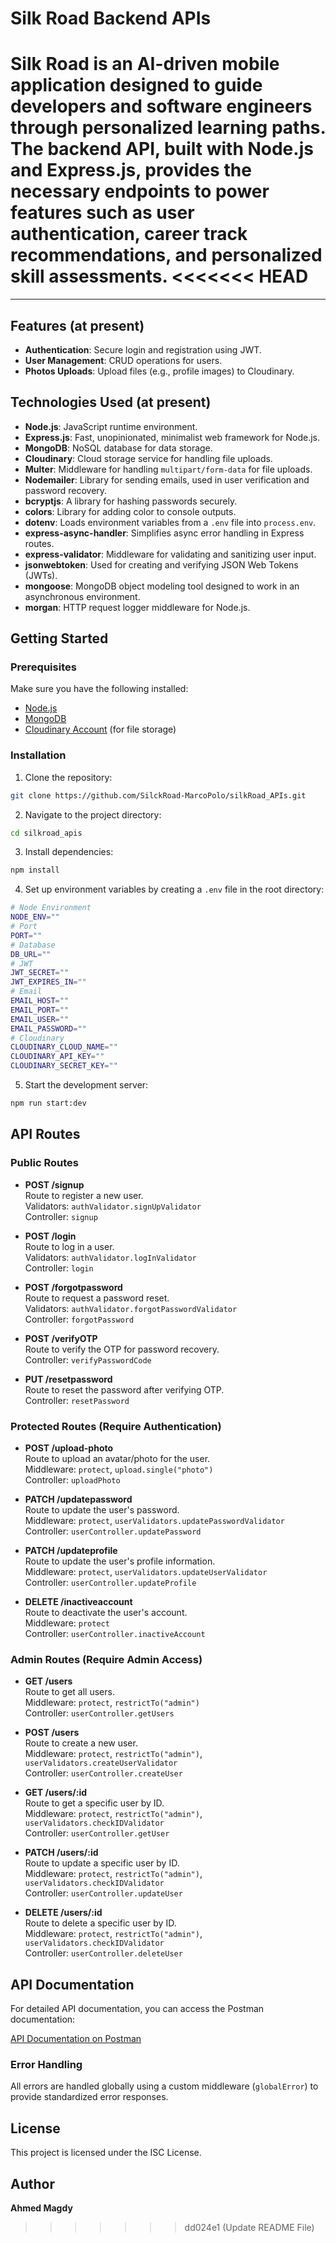 # Silk Road Backend APIs

**Silk Road** is an AI-driven mobile application designed to guide developers and software engineers through personalized learning paths. The backend API, built with Node.js and Express.js, provides the necessary endpoints to power features such as user authentication, career track recommendations, and personalized skill assessments.
<<<<<<< HEAD
=======

---

## Features (at present)

- **Authentication**: Secure login and registration using JWT.
- **User Management**: CRUD operations for users.
- **Photos Uploads**: Upload files (e.g., profile images) to Cloudinary.

## Technologies Used (at present)

- **Node.js**: JavaScript runtime environment.
- **Express.js**: Fast, unopinionated, minimalist web framework for Node.js.
- **MongoDB**: NoSQL database for data storage.
- **Cloudinary**: Cloud storage service for handling file uploads.
- **Multer**: Middleware for handling `multipart/form-data` for file uploads.
- **Nodemailer**: Library for sending emails, used in user verification and password recovery.
- **bcryptjs**: A library for hashing passwords securely.
- **colors**: Library for adding color to console outputs.
- **dotenv**: Loads environment variables from a `.env` file into `process.env`.
- **express-async-handler**: Simplifies async error handling in Express routes.
- **express-validator**: Middleware for validating and sanitizing user input.
- **jsonwebtoken**: Used for creating and verifying JSON Web Tokens (JWTs).
- **mongoose**: MongoDB object modeling tool designed to work in an asynchronous environment.
- **morgan**: HTTP request logger middleware for Node.js.

## Getting Started

### Prerequisites

Make sure you have the following installed:

- [Node.js](https://nodejs.org/)
- [MongoDB](https://www.mongodb.com/)
- [Cloudinary Account](https://cloudinary.com/) (for file storage)

### Installation

1. Clone the repository:

```bash
git clone https://github.com/SilckRoad-MarcoPolo/silkRoad_APIs.git
```

2. Navigate to the project directory:

```bash
cd silkroad_apis
```

3. Install dependencies:

```bash
npm install
```

4. Set up environment variables by creating a `.env` file in the root directory:

```bash
# Node Environment
NODE_ENV=""
# Port
PORT=""
# Database
DB_URL=""
# JWT
JWT_SECRET=""
JWT_EXPIRES_IN=""
# Email
EMAIL_HOST=""
EMAIL_PORT=""
EMAIL_USER=""
EMAIL_PASSWORD=""
# Cloudinary
CLOUDINARY_CLOUD_NAME=""
CLOUDINARY_API_KEY=""
CLOUDINARY_SECRET_KEY=""
```

5. Start the development server:

```bash
npm run start:dev
```

## API Routes

### Public Routes

- **POST /signup**  
  Route to register a new user.  
  Validators: `authValidator.signUpValidator`  
  Controller: `signup`

- **POST /login**  
  Route to log in a user.  
  Validators: `authValidator.logInValidator`  
  Controller: `login`

- **POST /forgotpassword**  
  Route to request a password reset.  
  Validators: `authValidator.forgotPasswordValidator`  
  Controller: `forgotPassword`

- **POST /verifyOTP**  
  Route to verify the OTP for password recovery.  
  Controller: `verifyPasswordCode`

- **PUT /resetpassword**  
  Route to reset the password after verifying OTP.  
  Controller: `resetPassword`

### Protected Routes (Require Authentication)

- **POST /upload-photo**  
  Route to upload an avatar/photo for the user.  
  Middleware: `protect`, `upload.single("photo")`  
  Controller: `uploadPhoto`

- **PATCH /updatepassword**  
  Route to update the user's password.  
  Middleware: `protect`, `userValidators.updatePasswordValidator`  
  Controller: `userController.updatePassword`

- **PATCH /updateprofile**  
  Route to update the user's profile information.  
  Middleware: `protect`, `userValidators.updateUserValidator`  
  Controller: `userController.updateProfile`

- **DELETE /inactiveaccount**  
  Route to deactivate the user's account.  
  Middleware: `protect`  
  Controller: `userController.inactiveAccount`

### Admin Routes (Require Admin Access)

- **GET /users**  
  Route to get all users.  
  Middleware: `protect`, `restrictTo("admin")`  
  Controller: `userController.getUsers`

- **POST /users**  
  Route to create a new user.  
  Middleware: `protect`, `restrictTo("admin")`, `userValidators.createUserValidator`  
  Controller: `userController.createUser`

- **GET /users/:id**  
  Route to get a specific user by ID.  
  Middleware: `protect`, `restrictTo("admin")`, `userValidators.checkIDValidator`  
  Controller: `userController.getUser`

- **PATCH /users/:id**  
  Route to update a specific user by ID.  
  Middleware: `protect`, `restrictTo("admin")`, `userValidators.checkIDValidator`  
  Controller: `userController.updateUser`

- **DELETE /users/:id**  
  Route to delete a specific user by ID.  
  Middleware: `protect`, `restrictTo("admin")`, `userValidators.checkIDValidator`  
  Controller: `userController.deleteUser`

## API Documentation

For detailed API documentation, you can access the Postman documentation:

[API Documentation on Postman](https://documenter.getpostman.com/view/28938696/2sAXjSxoBE)

### Error Handling

All errors are handled globally using a custom middleware (`globalError`) to provide standardized error responses.

## License

This project is licensed under the ISC License.

## Author

**Ahmed Magdy**
>>>>>>> dd024e1 (Update README File)
